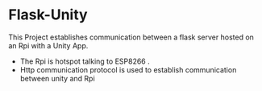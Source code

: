 # Flask-Unity

This Project establishes communication between a flask server hosted on an Rpi with a Unity App.
* The Rpi is hotspot talking to ESP8266 .
* Http communication protocol is used to establish communication between unity and Rpi

